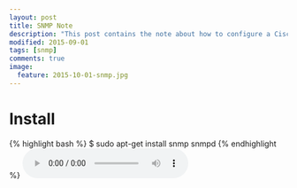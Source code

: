 ```yaml
---
layout: post
title: SNMP Note
description: "This post contains the note about how to configure a Cisco c7200 router with GNS3."
modified: 2015-09-01
tags: [snmp]
comments: true
image:
  feature: 2015-10-01-snmp.jpg
---
```


# Install

{% highlight bash %}
$ sudo apt-get install snmp snmpd
{% endhighlight %}
<audio src="" controls></audio>